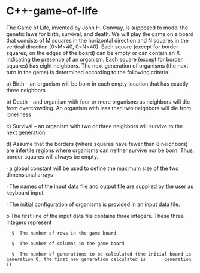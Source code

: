 # C++-game-of-life

The Game of Life, invented by John H. Conway, is supposed to model the genetic laws for birth, survival, and death. We will play the game on a board that consists of M squares in the horizontal direction and N squares in the vertical direction (0<M<40, 0<N<40).  Each square (except for border squares, on the edges of the board) can be empty or can contain an X indicating the presence of an organism. Each square (except for border squares) has eight neighbors. The next generation of organisms (the next turn in the game) is determined according to the following criteria.

a)     Birth – an organism will be born in each empty location that has exactly three neighbors

b)     Death – and organism with four or more organisms as neighbors will die from overcrowding. An organism with less than two neighbors will die from loneliness

c)     Survival – an organism with two or three neighbors will survive to the next generation.

d)     Assume that the borders (where squares have fewer than 8 neighbors) are infertile regions where organisms can neither survive nor be born. Thus, border squares will always be empty.


·      a global constant will be used to define the maximum size of the two dimensional arrays

·       The names of the input data file and output file are supplied by the user as keyboard input.

·       The initial configuration of organisms is provided in an input data file.

o   The first line of the input data file contains three integers. These three integers represent

      §  The number of rows in the game board

      §  The number of columns in the game board

      §  The number of generations to be calculated (the initial board is generation 0, the first new generation calculated is       generation 1)
